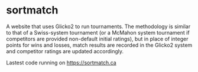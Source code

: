 # sortmatch

A website that uses Glicko2 to run tournaments. The methodology is similar to that of a Swiss-system tournament (or a McMahon system tournament if competitors are provided non-default initial ratings), but in place of integer points for wins and losses, match results are recorded in the Glicko2 system and competitor ratings are updated accordingly.

Lastest code running on https://sortmatch.ca
